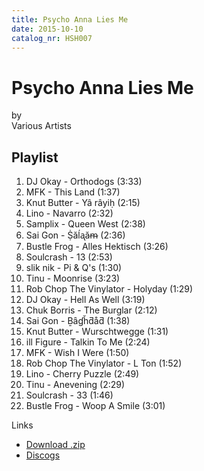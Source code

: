 ```yaml
---
title: Psycho Anna Lies Me
date: 2015-10-10
catalog_nr: HSH007
---
```


# Psycho Anna Lies Me
by  
Various Artists

## Playlist

1. DJ Okay - Orthodogs (3:33)
2. MFK - This Land (1:37)
3. Knut Butter - Yâ râyiḥ (2:15)
4. Lino - Navarro (2:32)
5. Samplix - Queen West (2:38)
6. Sai Gon - Ṩăĺᶏăᵯ (2:36)
7. Bustle Frog - Alles Hektisch (3:26)
8. Soulcrash - 13 (2:53)
9. slik nik - Pi & Q's (1:30)
10. Tinu - Moonrise (3:23)
11. Rob Chop The Vinylator - Holyday (1:29)
12. DJ Okay - Hell As Well (3:19)
13. Chuk Borris - The Burglar (2:12)
14. Sai Gon - Ḇȃɠȟƌåƌ (1:38)
15. Knut Butter - Wurschtwegge (1:31)
16. ill Figure - Talkin To Me (2:24)
17. MFK - Wish I Were (1:50)
18. Rob Chop The Vinylator - L Ton (1:52)
19. Lino - Cherry Puzzle (2:49)
20. Tinu - Anevening (2:29)
21. Soulcrash - 33 (1:46)
22. Bustle Frog - Woop A Smile (3:01)

Links

* [Download .zip](https://cdn.homestreethome.ch/releases/hsh007/zip/hsh007.zip)
* [Discogs](https://www.discogs.com/Home-Street-Home-Psycho-Anna-Lies-Me/release/7575933)
